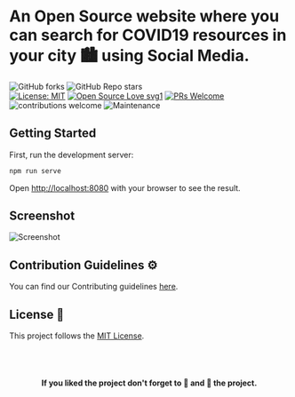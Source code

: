 # An Open Source website where you can search for COVID19 resources in your city 🏙 using Social Media.


![GitHub forks](https://img.shields.io/github/forks/5tupidbrain/Covid19-avail) 
![GitHub Repo stars](https://img.shields.io/github/stars/5tupidbrain/Covid19-avail)
<br>
[![License: MIT](https://img.shields.io/badge/License-MIT-orange)](https://choosealicense.com/licenses/MIT/) 
[![Open Source Love svg1](https://badges.frapsoft.com/os/v1/open-source.svg?v=103)](https://github.com/ellerbrock/open-source-badges/) 
[![PRs Welcome](https://img.shields.io/badge/PRs-welcome-brightgreen.svg?style=flat-square)](http://makeapullrequest.com) 
![contributions welcome](https://img.shields.io/static/v1.svg?label=Contributions&message=Welcome&color=0059b3&style=flat-square) 
![Maintenance](https://img.shields.io/maintenance/yes/2021)

## Getting Started

First, run the development server:

```bash
npm run serve
```

Open [http://localhost:8080](http://localhost:8080) with your browser to see the result.

## Screenshot
![Screenshot](https://5tupidbrain.vercel.app/img/coavail.042df0a1.png)

## Contribution Guidelines ⚙️

You can find our Contributing guidelines [here](https://github.com/5tupidbrain/Covid19-avail/blob/main/CONTRIBUTING.md).

## License 📝 

This project follows the [MIT License](https://choosealicense.com/licenses/MIT).

<br>
<br>
<h4 align="center">If you liked the project don't forget to 🌟 and 🍴 the project.</h4>
